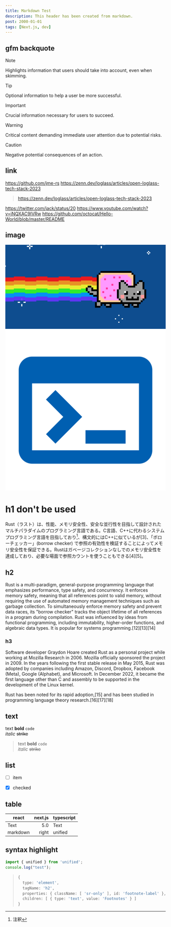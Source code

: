 ```yaml
---
title: Markdown Test
description: This header has been created from markdown.
post: 2000-01-01
tags: [Next.js, dev]
---
```



## gfm backquote

> [!NOTE]  
> Highlights information that users should take into account, even when skimming.

> [!TIP]
> Optional information to help a user be more successful.

> [!IMPORTANT]  
> Crucial information necessary for users to succeed.

> [!WARNING]  
> Critical content demanding immediate user attention due to potential risks.

> [!CAUTION]
> Negative potential consequences of an action.


## link

https://github.com/jme-rs
https://zenn.dev/loglass/articles/open-loglass-tech-stack-2023

> https://zenn.dev/loglass/articles/open-loglass-tech-stack-2023

https://twitter.com/jack/status/20
https://www.youtube.com/watch?v=jNQXAC9IVRw
https://github.com/octocat/Hello-World/blob/master/README


## image

![](nyancat.png)
![](icon-512x512.png)


# h1 don't be used

Rust（ラスト）は、性能、メモリ安全性、安全な並行性を目指して設計されたマルチパラダイムのプログラミング言語である。C言語、C++に代わるシステムプログラミング言語を目指しており[^2]、構文的にはC++に似ているが[3]、「ボローチェッカー」(borrow checker) で参照の有効性を検証することによってメモリ安全性を保証できる。Rustはガベージコレクションなしでのメモリ安全性を達成しており、必要な場面で参照カウントを使うこともできる[4][5]。

[^2]: 注釈


## h2

Rust is a multi-paradigm, general-purpose programming language that emphasizes performance, type safety, and concurrency. It enforces memory safety, meaning that all references point to valid memory, without requiring the use of automated memory management techniques such as garbage collection. To simultaneously enforce memory safety and prevent data races, its "borrow checker" tracks the object lifetime of all references in a program during compilation. Rust was influenced by ideas from functional programming, including immutability, higher-order functions, and algebraic data types. It is popular for systems programming.[12][13][14]

### h3

Software developer Graydon Hoare created Rust as a personal project while working at Mozilla Research in 2006. Mozilla officially sponsored the project in 2009. In the years following the first stable release in May 2015, Rust was adopted by companies including Amazon, Discord, Dropbox, Facebook (Meta), Google (Alphabet), and Microsoft. In December 2022, it became the first language other than C and assembly to be supported in the development of the Linux kernel.

Rust has been noted for its rapid adoption,[15] and has been studied in programming language theory research.[16][17][18]


## text

text **bold** `code`  
*italic* ~~strike~~

> text **bold** `code`  
> *italic* ~~strike~~


## list

- [ ] item
- [x] checked


## table

| react    | next.js | typescript |
| -------- | ------: | ---------- |
| Text     |     5.0 | Text       |
| markdown |   right | unified    |


## syntax highlight

```ts:test.ts
import { unified } from 'unified';
console.log("test");
```

> ```ts
> {
>   type: 'element',
>   tagName: 'h2',
>   properties: { className: [ 'sr-only' ], id: 'footnote-label' },
>   children: [ { type: 'text', value: 'Footnotes' } ]
> }
> ```
